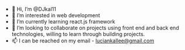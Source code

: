 - 👋 Hi, I’m @DJkal11
- 👀 I’m interested in web development 
- 🌱 I’m currently learning react.js framework
- 💞️ I’m looking to collaborate on projects using front end and back end technologies, willing to learn through building projects.
- 📫 I can be reached on my email - luciankallee@gmail.com

